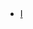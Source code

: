 <!-- ## test note -->

<ul style="margin:0 0 5px;">
  <li><a href="[ns_notes.md](https://github.com/zahsa/zahsa.github.io/edit/main/_includes/test.md)https://github.com/zahsa/zahsa.github.io/edit/main/_includes/test.md"><autocolor>I</autocolor></a></li>
</ul>
